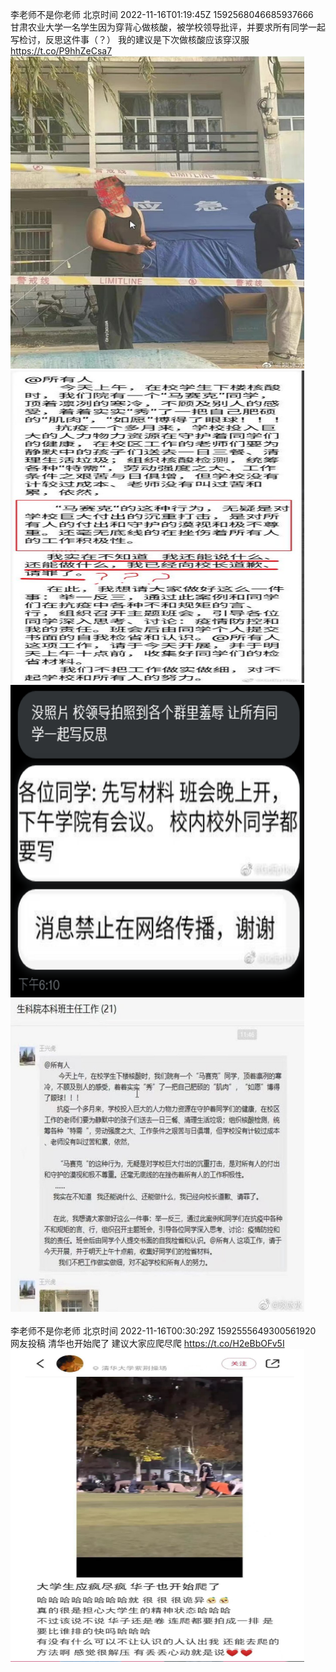 李老师不是你老师 北京时间 2022-11-16T01:19:45Z 1592568046685937666<br>甘肃农业大学一名学生因为穿背心做核酸，被学校领导批评，并要求所有同学一起写检讨，反思这件事（？）
我的建议是下次做核酸应该穿汉服 https://t.co/P9hhZeCsa7<br><img src='/temp/image/2022/o-Month-11/1592568046685937666_0.jpg' width='470' height='500'><img src='/temp/image/2022/o-Month-11/1592568046685937666_1.jpg' width='470' height='500'><img src='/temp/image/2022/o-Month-11/1592568046685937666_2.jpg' width='470' height='500'><img src='/temp/image/2022/o-Month-11/1592568046685937666_3.jpg' width='470' height='500'><br><br>李老师不是你老师 北京时间 2022-11-16T00:30:29Z 1592555649300561920<br>网友投稿
清华也开始爬了
建议大家应爬尽爬 https://t.co/H2eBbOFv5I<br><img src='/temp/image/2022/o-Month-11/1592555649300561920_0.jpg' width='470' height='500'><br><br>